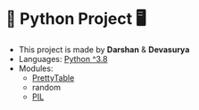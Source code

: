 # 🐍 Python Project 🖥

- This project is made by **Darshan** & **Devasurya**
- Languages: [Python ^3.8](https://www.python.org/)
- Modules:
  - [PrettyTable](https://pypi.org/project/prettytable)
  - random
  - [PIL](https://pypi.org/project/PIL/)
